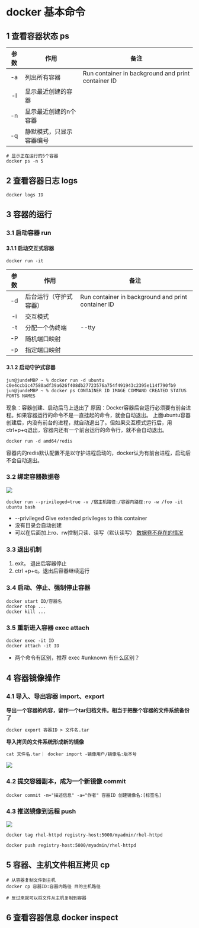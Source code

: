 # docker 基本命令
## 1 查看容器状态 ps
| 参数 | 作用 | 备注 |
| :--: | -- | -- |
| -a | 列出所有容器 | Run container in background and print container ID|
| -l | 显示最近创建的容器| |
| -n | 显示最近创建的n个容器||
| -q | 静默模式，只显示容器编号 | |


```shell
# 显示正在运行的5个容器
docker ps -n 5
```


## 2 查看容器日志 logs
```shell
docker logs ID
```


## 3 容器的运行
### 3.1 启动容器 run
#### 3.1.1 启动交互式容器
```shell
docker run -it
```
| 参数 | 作用 | 备注 |
| :--: | -- | -- |
| -d | 后台运行（守护式容器） | Run container in background and print container ID|
| -i | 交互模式| |
| -t | 分配一个伪终端|--tty|
| -P | 随机端口映射 | |
| -p | 指定端口映射 | |

#### 3.1.2 启动守护式容器
```shell
jun@jundeMBP ~ % docker run -d ubuntu c0e4ccb1c47580adf39a626f408db27723576a754f491943c2395e114f790fb9
jun@jundeMBP ~ % docker ps CONTAINER ID IMAGE COMMAND CREATED STATUS PORTS NAMES
```

现象：容器创建、启动后马上退出了 原因：Docker容器后台运行必须要有前台进程。如果容器运行的命令不是一直挂起的命令，就会自动退出。 上面ubuntu容器创建后，内没有前台的进程，就自动退出了。但如果交互模式运行后，用ctrl+p+q退出，容器内还有一个前台运行的命令行，就不会自动退出。

```shell
docker run -d amd64/redis
```

容器内的redis默认配置不是以守护进程启动的，docker认为有前台进程，启动后不会自动退出。

### 3.2 绑定容器数据卷

![](https://cdn.nlark.com/yuque/0/2022/png/1309324/1646926225912-693e3e25-467c-41df-bf71-cb76cff731a1.png)
```shell
docker run --privileged=true -v /宿主机路径:/容器内路径:ro -w /foo -it ubuntu bash
```

-   --privileged Give extended privileges to this container
-   没有目录会自动创建
-   可以在后面加上ro、rw控制只读、读写（默认读写）
[数据卷不存在的情况](https://blog.csdn.net/qq_34556414/article/details/108589588)

### 3.3 退出机制
1.  exit。 退出后容器停止
2.  ctrl +p+q。退出后容器继续运行

### 3.4 启动、停止、强制停止容器
```shell
docker start ID/容器名
docker stop ...
docker kill ...
```

### 3.5 重新进入容器 exec attach
```shell
docker exec -it ID
docker attach -it ID
```
- 两个命令有区别，推荐 exec
#unknown  有什么区别？

## 4 容器镜像操作
### 4.1 导入、导出容器 import、export

**导出一个容器的内容，留作一个tar归档文件。相当于把整个容器的文件系统备份了**
``` shell
docker export 容器ID > 文件名.tar
```

**导入拷贝的文件系统形成新的镜像**
``` shell
cat 文件名.tar｜ docker import -镜像用户/镜像名:版本号
```

![](https://cdn.nlark.com/yuque/0/2022/png/1309324/1646409033050-3bdf2135-36e6-4e74-8807-9458921b2ff3.png)

### 4.2 提交容器副本，成为一个新镜像 commit
```shell
docker commit -m="描述信息" -a="作者" 容器ID 创建镜像名:[标签名]
```


### 4.3 推送镜像到远程 push

![](https://cdn.nlark.com/yuque/0/2022/png/1309324/1646724561544-0e9e859c-8ce8-4d5a-9c8b-755ac5cdca33.png)

```shell
docker tag rhel-httpd registry-host:5000/myadmin/rhel-httpd

docker push registry-host:5000/myadmin/rhel-httpd
```

  

## 5 容器、主机文件相互拷贝 cp
```shell
# 从容器复制文件到主机
docker cp 容器ID:容器内路径 目的主机路径

# 反过来就可以将文件从主机复制到容器
```

## 6 查看容器信息 docker inspect
